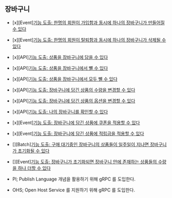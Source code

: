 ## 장바구니

- [x][Event][기능 도출: 한명의 회원이 가입함과 동시에 하나의 장바구니가 만들어질 수 있다]()
- [x][Event][기능 도출: 한명의 회원이 탈퇴함과 동시에 하나의 장바구니가 삭제될 수 있다]()
- [x][API][기능 도출: 상품을 장바구니에 담을 수 있다]()
- [x][API][기능 도출: 상품을 장바구니에서 뺼 수 있다]()
- [x][API][기능 도출: 상품을 장바구니에서 모두 뺄 수 있다]()
- [x][API][기능 도출: 장바구니에 담긴 상품의 수량을 변경할 수 있다]()
- [x][API][기능 도출: 장바구니에 담긴 상품의 옵션을 변경할 수 있다]()
- [x][API][기능 도출: 나의 장바구니를 확인할 수 있다]()
- [x][Event][기능 도출: 장바구니에 담긴 상품에 쿠폰을 적용할 수 있다]()
- [x][Event][기능 도출: 장바구니에 담긴 상품에 적립금을 적용할 수 있다]()
- [][Batch][기능 도출: 구매 대기중인 장바구니의 상품들이 일주일이 지나면 장바구니가 초기화될 수 있다]()
- [][Event][기능 도출: 장바구니가 초기화되면 장바구니 안에 존재하는 상품들의 수량을 하나 더할 수 있다]()


- Pl; Publish Language 개념을 활용하기 위해 gRPC 를 도입한다.
- OHS; Open Host Service 를 지원하기 위해 gRPC 를 도입한다.
